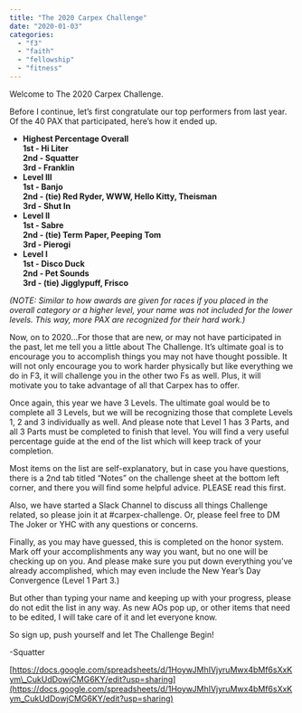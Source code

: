 ```yaml
---
title: "The 2020 Carpex Challenge"
date: "2020-01-03"
categories: 
  - "f3"
  - "faith"
  - "fellowship"
  - "fitness"
---
```


Welcome to The 2020 Carpex Challenge.

Before I continue, let’s first congratulate our top performers from last year. Of the 40 PAX that participated, here’s how it ended up.

- **Highest Percentage Overall  
    1st - Hi Liter  
    2nd - Squatter  
    3rd - Franklin**
- **Level III  
    1st - Banjo  
    2nd - (tie) Red Ryder, WWW, Hello Kitty, Theisman  
    3rd - Shut In**
- **Level II  
    1st - Sabre  
    2nd - (tie) Term Paper, Peeping Tom  
    3rd - Pierogi**
- **Level I  
    1st - Disco Duck  
    2nd - Pet Sounds  
    3rd - (tie) Jigglypuff, Frisco**

_(NOTE: Similar to how awards are given for races if you placed in the overall category or a higher level, your name was not included for the lower levels. This way, more PAX are recognized for their hard work.)_

Now, on to 2020…For those that are new, or may not have participated in the past, let me tell you a little about The Challenge. It’s ultimate goal is to encourage you to accomplish things you may not have thought possible. It will not only encourage you to work harder physically but like everything we do in F3, it will challenge you in the other two Fs as well. Plus, it will motivate you to take advantage of all that Carpex has to offer.

Once again, this year we have 3 Levels. The ultimate goal would be to complete all 3 Levels, but we will be recognizing those that complete Levels 1, 2 and 3 individually as well. And please note that Level 1 has 3 Parts, and all 3 Parts must be completed to finish that level. You will find a very useful percentage guide at the end of the list which will keep track of your completion.

Most items on the list are self-explanatory, but in case you have questions, there is a 2nd tab titled “Notes” on the challenge sheet at the bottom left corner, and there you will find some helpful advice. PLEASE read this first.

Also, we have started a Slack Channel to discuss all things Challenge related, so please join it at #carpex-challenge. Or, please feel free to DM The Joker or YHC with any questions or concerns.

Finally, as you may have guessed, this is completed on the honor system. Mark off your accomplishments any way you want, but no one will be checking up on you. And please make sure you put down everything you’ve already accomplished, which may even include the New Year’s Day Convergence (Level 1 Part 3.) 

But other than typing your name and keeping up with your progress, please do not edit the list in any way. As new AOs pop up, or other items that need to be edited, I will take care of it and let everyone know.

So sign up, push yourself and let The Challenge Begin!

\-Squatter

[https://docs.google.com/spreadsheets/d/1HoywJMhIVjyruMwx4bMf6sXxKym\_CukUdDowjCMG6KY/edit?usp=sharing](https://docs.google.com/spreadsheets/d/1HoywJMhIVjyruMwx4bMf6sXxKym_CukUdDowjCMG6KY/edit?usp=sharing)
